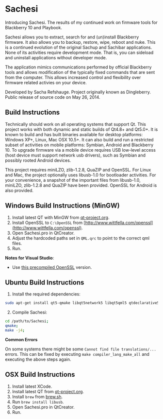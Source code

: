 # Sachesi

Introducing Sachesi. The results of my continued work on firmware tools for Blackberry 10 and Playbook.

Sachesi allows you to extract, search for and (un)install Blackberry firmware. It also allows you to backup, restore, wipe, reboot and nuke. This is a continued evolution of the original Sachup and Sachibar applications.
None of its activities require development mode. That is, you can sideload and uninstall applications without developer mode.

The application mimics communications performed by official Blackberry tools and allows modification of the typically fixed commands that are sent from the computer. This allows increased control and flexibility over firmware related activies on your device.

Developed by Sacha Refshauge. Project originally known as Dingleberry. Public release of source code on May 26, 2014.


## Build Instructions

Technically should work on all operating systems that support Qt. This project works with both dynamic and static builds of Qt4.8+ and Qt5.0+.
It is known to build and has built binaries available for desktop platforms: Windows XP+, Linux, Mac OSX 10.5+. It can also build and run a restricted subset of activities on mobile platforms: Symbian, Android and Blackberry 10. To upgrade firmware via a mobile device requires USB low-level access (host device must support network usb drivers), such as Symbian and possibly rooted Android devices.

This project requires miniLZO, zlib-1.2.8, QuaZIP and OpenSSL.
For Linux and Mac, the project optionally uses libusb-1.0 for bootloader activities.
For your convenience, a snapshot of the important files from libusb-1.0, miniLZO, zlib-1.2.8 and QuaZIP have been provided. OpenSSL for Android is also provided.


## Windows Build Instructions (MinGW)

1. Install latest QT with MinGW from [qt-project.org](https://qt-project.org).
2. Install OpenSSL to `C:\OpenSSL` from [http://www.wittfella.com/openssl](http://www.wittfella.com/openssl).
3. Open Sachesi.pro in QtCreator.
4. Adjust the hardcoded paths set in `QML.qrc` to point to the correct qml files.
5. Run.

**Notes for Visual Studio**:

- Use [this precompiled OpenSSL](http://www.npcglib.org/~stathis/blog/precompiled-openssl) version.


## Ubuntu Build Instructions

1. Install the required dependencies:

```bash
sudo apt-get install qt5-qmake libqt5network5 libqt5qml5 qtdeclarative5-settings-plugin qtdeclarative5-controls-plugin qtdeclarative5-dialogs-plugin qtdeclarative5-quicklayouts-plugin qtdeclarative5-window-plugin qtdeclarative5-qtquick2-plugin qttools5-dev-tools libssl-dev qtdeclarative5-dev libusb-1.0-0-dev
```

2. Compile Sachesi:

```bash
cd /path/to/Sachesi;
qmake;
make -j4;
```

**Common Errors**

On some systems there might be some `Cannot find file translations/...` errors. This can
be fixed by executing `make compiler_lang_make_all` and executing the above steps again.


## OSX Build Instructions

1. Install latest XCode.
2. Install latest QT from [qt-project.org](https://qt-project.org).
3. Install `brew` from [brew.sh](https://brew.sh).
4. Run `brew install libusb`.
5. Open Sachesi.pro in QtCreator.
6. Run.

